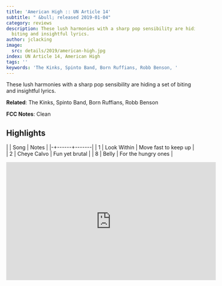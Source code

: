 ```yaml
---
title: 'American High :: UN Article 14'
subtitle: " &bull; released 2019-01-04"
category: reviews
description: These lush harmonies with a sharp pop sensibility are hiding a set of
  biting and insightful lyrics.
author: jclacking
image:
  src: details/2019/american-high.jpg
index: UN Article 14, American High
tags: ''
keywords: 'The Kinks, Spinto Band, Born Ruffians, Robb Benson, '
---
```

These lush harmonies with a sharp pop sensibility are hiding a set of biting and insightful lyrics.<!--more-->

**Related**: The Kinks, Spinto Band, Born Ruffians, Robb Benson

**FCC Notes**: Clean

## Highlights

| | Song | Notes |
|-+------+-------|
| 1 | Look Within | Move fast to keep up |
| 2 | Cheye Calvo | Fun yet brutal |
| 8 | Belly | For the hungry ones |

<div class="tlo-detail-video"><iframe width="560" height="315" src="https://www.youtube.com/embed/MKZSVGxVtQQ" frameborder="0" allow="autoplay; encrypted-media" allowfullscreen></iframe></div>

